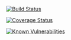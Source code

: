 [![Build Status](https://app.travis-ci.com/Gabriellocp/Curso-React.svg?branch=master)](https://app.travis-ci.com/Gabriellocp/Curso-React)

[![Coverage Status](https://coveralls.io/repos/github/Gabriellocp/Curso-React/badge.svg?branch=master)](https://coveralls.io/github/Gabriellocp/Curso-React?branch=master)

[![Known Vulnerabilities](https://snyk.io/test/github/gabriellocp/curso-react/badge.svg)](https://snyk.io/test/github/gabriellocp/curso-react)